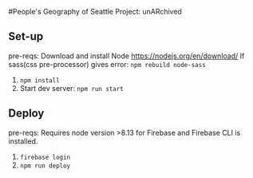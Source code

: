 #People's Geography of Seattle Project: unARchived

## Set-up
pre-reqs: Download and install Node https://nodejs.org/en/download/
If sass(css pre-processor) gives error: `npm rebuild node-sass`

1. `npm install`
2. Start dev server: `npm run start`

## Deploy

pre-reqs: Requires node version >8.13 for Firebase and Firebase CLI is installed.

1. `firebase login`
2. `npm run deploy`